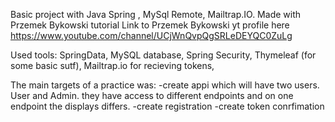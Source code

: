 Basic project with Java Spring , MySql Remote, Mailtrap.IO. Made with Przemek Bykowski tutorial Link to Przemek Bykowski yt profile here https://www.youtube.com/channel/UCjWnQvpQgSRLeDEYQC0ZuLg

Used tools: SpringData, MySQL database, Spring Security, Thymeleaf (for some basic sutf), Mailtrap.io for recieving tokens, 

The main targets of a practice was: 
-create appi which will have two users. User and Admin. they have access to different endpoints and on one endpoint the displays differs.
-create registration
-create token conrfimation
